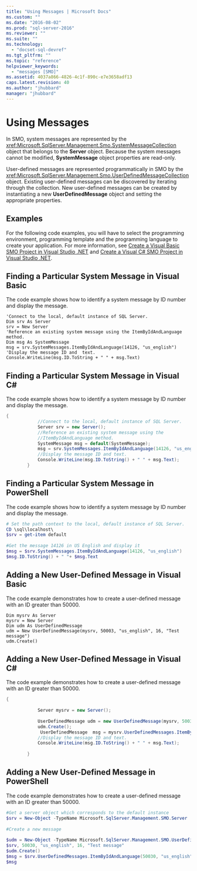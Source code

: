 ```yaml
---
title: "Using Messages | Microsoft Docs"
ms.custom: ""
ms.date: "2016-08-02"
ms.prod: "sql-server-2016"
ms.reviewer: ""
ms.suite: ""
ms.technology: 
  - "docset-sql-devref"
ms.tgt_pltfrm: ""
ms.topic: "reference"
helpviewer_keywords: 
  - "messages [SMO]"
ms.assetid: 4037a866-4826-4c1f-890c-e7e3658adf13
caps.latest.revision: 40
ms.author: "jhubbard"
manager: "jhubbard"
---
```

# Using Messages
  In SMO, system messages are represented by the <xref:Microsoft.SqlServer.Management.Smo.SystemMessageCollection> object that belongs to the **Server** object. Because the system messages cannot be modified, **SystemMessage** object properties are read-only.  
  
 User-defined messages are represented programmatically in SMO by the <xref:Microsoft.SqlServer.Management.Smo.UserDefinedMessageCollection> object. Existing user-defined messages can be discovered by iterating through the collection. New user-defined messages can be created by instantiating a new **UserDefinedMessage** object and setting the appropriate properties.  
  
## Examples  
 For the following code examples, you will have to select the programming environment, programming template and the programming language to create your application. For more information, see [Create a Visual Basic SMO Project in Visual Studio .NET](../Topic/Create%20a%20Visual%20Basic%20SMO%20Project%20in%20Visual%20Studio%20.NET.md) and [Create a Visual C&#35; SMO Project in Visual Studio .NET](../Topic/Create%20a%20Visual%20C%23%20SMO%20Project%20in%20Visual%20Studio%20.NET.md).  
  
## Finding a Particular System Message in Visual Basic  
 The code example shows how to identify a system message by ID number and display the message.  
  
```VBNET
'Connect to the local, default instance of SQL Server.
Dim srv As Server
srv = New Server
'Reference an existing system message using the ItemByIdAndLanguage method.
Dim msg As SystemMessage
msg = srv.SystemMessages.ItemByIdAndLanguage(14126, "us_english")
'Display the message ID and  text.
Console.WriteLine(msg.ID.ToString + " " + msg.Text)
```
  
## Finding a Particular System Message in Visual C#  
 The code example shows how to identify a system message by ID number and display the message.  
  
```c#  
{  
            //Connect to the local, default instance of SQL Server.   
            Server srv = new Server();  
            //Reference an existing system message using the   
            //ItemByIdAndLanguage method.   
            SystemMessage msg = default(SystemMessage);  
            msg = srv.SystemMessages.ItemByIdAndLanguage(14126, "us_english");  
            //Display the message ID and text.   
            Console.WriteLine(msg.ID.ToString() + " " + msg.Text);  
        }  
```  
  
## Finding a Particular System Message in PowerShell  
 The code example shows how to identify a system message by ID number and display the message.  
  
```powershell  
# Set the path context to the local, default instance of SQL Server.  
CD \sql\localhost\  
$srv = get-item default  
  
#Get the message 14126 in US English and display it  
$msg = $srv.SystemMessages.ItemByIdAndLanguage(14126, "us_english")  
$msg.ID.ToString() + " "+ $msg.Text  
```  
  
## Adding a New User-Defined Message in Visual Basic  
 The code example demonstrates how to create a user-defined message with an ID greater than 50000.  
  
```VBNET  
Dim mysrv As Server  
mysrv = New Server  
Dim udm As UserDefinedMessage  
udm = New UserDefinedMessage(mysrv, 50003, "us_english", 16, "Test message")  
udm.Create()  
```  
  
## Adding a New User-Defined Message in Visual C#  
 The code example demonstrates how to create a user-defined message with an ID greater than 50000.  
  
```c#  
{  
  
            Server mysrv = new Server();  
  
            UserDefinedMessage udm = new UserDefinedMessage(mysrv, 50030, "us_english",16, "Test message");  
            udm.Create();  
             UserDefinedMessage  msg = mysrv.UserDefinedMessages.ItemByIdAndLanguage(50030, "us_english");  
            //Display the message ID and text.   
            Console.WriteLine(msg.ID.ToString() + " " + msg.Text);  
  
        }  
```  
  
## Adding a New User-Defined Message in PowerShell  
 The code example demonstrates how to create a user-defined message with an ID greater than 50000.  
  
```powershell  
#Get a server object which corresponds to the default instance  
$srv = New-Object -TypeName Microsoft.SqlServer.Management.SMO.Server  
  
#Create a new message  
  
$udm = New-Object -TypeName Microsoft.SqlServer.Management.SMO.UserDefinedMessage -argumentlist `  
$srv, 50030, "us_english", 16, "Test message"  
$udm.Create()  
$msg = $srv.UserDefinedMessages.ItemByIdAndLanguage(50030, "us_english");  
$msg  
```  
  
  
